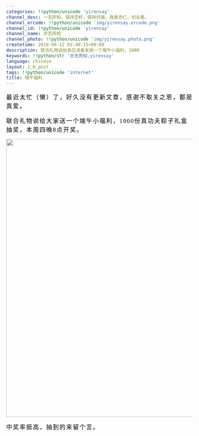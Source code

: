 ```yaml
---
categories: !!python/unicode 'yirensay'
channel_desc: 一无所知，保持空杯，保持饥饿。我是亦仁，创业者。
channel_ercode: !!python/unicode 'img/yirensay.ercode.png'
channel_id: !!python/unicode 'yirensay'
channel_name: 亦无所知
channel_photo: !!python/unicode 'img/yirensay.photo.png'
createtime: 2018-06-12 03:40:15+00:00
description: 联合礼物说给各位读者发放一个端午小福利，1000
keywords: !!python/str '亦无所知,yirensay'
language: chinese
layout: 1_0_post
tags: !!python/unicode 'internet'
title: 端午福利
---
```

<div class="rich_media_content" id="js_content">
<div>
<p style="text-align:left;font-family:'PingFang SC';font-size:16px;">
<span style="letter-spacing:2px;color:#000000;">
           最近太忙（懒）了，好久没有更新文章，感谢不取关之恩，都是真爱。
          </span>
</p>
<p style="text-align:left;font-family:'PingFang SC';font-size:16px;">
</p>
<span style="text-align:left;font-family:'PingFang SC';font-size:16px;">
<span style="letter-spacing:2px;color:#000000;">
           联合礼物说给大家送一个端午小福利，1000份真功夫粽子礼盒抽奖，本周四晚8点开奖。
          </span>
</span>
<p>
<img class="item item-image" data-ratio="1.442667" data-src="" data-type="2" src="{{ '/img/KMaLruUdmIhEKz2xEoIguiat1f4AfROdt4TYsdK32qKeibNBP17UZl8BzJFXEWj6FmVibjDlAXxibVmVKUy3fLQsbA.jpeg' | prepend: site.img | replace: '//','/' }}" style="width:750.000000px;"/>
</p>
<span style="text-align:justify;font-family:'PingFang SC';font-size:16px;">
<span style="letter-spacing:2px;color:#000000;">
           中奖率挺高，抽到的来留个言。
          </span>
</span>
</div>
</div>